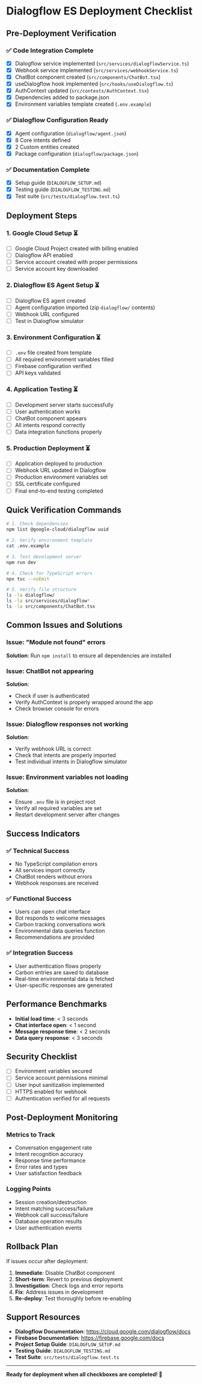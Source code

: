 # Dialogflow ES Deployment Checklist

## Pre-Deployment Verification

### ✅ **Code Integration Complete**
- [x] Dialogflow service implemented (`src/services/dialogflowService.ts`)
- [x] Webhook service implemented (`src/services/webhookService.ts`)
- [x] ChatBot component created (`src/components/ChatBot.tsx`)
- [x] useDialogflow hook implemented (`src/hooks/useDialogflow.ts`)
- [x] AuthContext updated (`src/contexts/AuthContext.tsx`)
- [x] Dependencies added to package.json
- [x] Environment variables template created (`.env.example`)

### ✅ **Dialogflow Configuration Ready**
- [x] Agent configuration (`dialogflow/agent.json`)
- [x] 8 Core intents defined
- [x] 2 Custom entities created
- [x] Package configuration (`dialogflow/package.json`)

### ✅ **Documentation Complete**
- [x] Setup guide (`DIALOGFLOW_SETUP.md`)
- [x] Testing guide (`DIALOGFLOW_TESTING.md`)
- [x] Test suite (`src/tests/dialogflow.test.ts`)

## Deployment Steps

### 1. **Google Cloud Setup** ⏳
- [ ] Google Cloud Project created with billing enabled
- [ ] Dialogflow API enabled
- [ ] Service account created with proper permissions
- [ ] Service account key downloaded

### 2. **Dialogflow ES Agent Setup** ⏳
- [ ] Dialogflow ES agent created
- [ ] Agent configuration imported (zip `dialogflow/` contents)
- [ ] Webhook URL configured
- [ ] Test in Dialogflow simulator

### 3. **Environment Configuration** ⏳
- [ ] `.env` file created from template
- [ ] All required environment variables filled
- [ ] Firebase configuration verified
- [ ] API keys validated

### 4. **Application Testing** ⏳
- [ ] Development server starts successfully
- [ ] User authentication works
- [ ] ChatBot component appears
- [ ] All intents respond correctly
- [ ] Data integration functions properly

### 5. **Production Deployment** ⏳
- [ ] Application deployed to production
- [ ] Webhook URL updated in Dialogflow
- [ ] Production environment variables set
- [ ] SSL certificate configured
- [ ] Final end-to-end testing completed

## Quick Verification Commands

```bash
# 1. Check dependencies
npm list @google-cloud/dialogflow uuid

# 2. Verify environment template
cat .env.example

# 3. Test development server
npm run dev

# 4. Check for TypeScript errors
npx tsc --noEmit

# 5. Verify file structure
ls -la dialogflow/
ls -la src/services/dialogflow*
ls -la src/components/ChatBot.tsx
```

## Common Issues and Solutions

### Issue: "Module not found" errors
**Solution**: Run `npm install` to ensure all dependencies are installed

### Issue: ChatBot not appearing
**Solution**: 
- Check if user is authenticated
- Verify AuthContext is properly wrapped around the app
- Check browser console for errors

### Issue: Dialogflow responses not working
**Solution**:
- Verify webhook URL is correct
- Check that intents are properly imported
- Test individual intents in Dialogflow simulator

### Issue: Environment variables not loading
**Solution**:
- Ensure `.env` file is in project root
- Verify all required variables are set
- Restart development server after changes

## Success Indicators

### ✅ **Technical Success**
- No TypeScript compilation errors
- All services import correctly
- ChatBot renders without errors
- Webhook responses are received

### ✅ **Functional Success**
- Users can open chat interface
- Bot responds to welcome messages
- Carbon tracking conversations work
- Environmental data queries function
- Recommendations are provided

### ✅ **Integration Success**
- User authentication flows properly
- Carbon entries are saved to database
- Real-time environmental data is fetched
- User-specific responses are generated

## Performance Benchmarks

- **Initial load time**: < 3 seconds
- **Chat interface open**: < 1 second
- **Message response time**: < 2 seconds
- **Data query response**: < 3 seconds

## Security Checklist

- [ ] Environment variables secured
- [ ] Service account permissions minimal
- [ ] User input sanitization implemented
- [ ] HTTPS enabled for webhook
- [ ] Authentication verified for all requests

## Post-Deployment Monitoring

### Metrics to Track
- Conversation engagement rate
- Intent recognition accuracy
- Response time performance
- Error rates and types
- User satisfaction feedback

### Logging Points
- Session creation/destruction
- Intent matching success/failure
- Webhook call success/failure
- Database operation results
- User authentication events

## Rollback Plan

If issues occur after deployment:

1. **Immediate**: Disable ChatBot component
2. **Short-term**: Revert to previous deployment
3. **Investigation**: Check logs and error reports
4. **Fix**: Address issues in development
5. **Re-deploy**: Test thoroughly before re-enabling

## Support Resources

- **Dialogflow Documentation**: https://cloud.google.com/dialogflow/docs
- **Firebase Documentation**: https://firebase.google.com/docs
- **Project Setup Guide**: `DIALOGFLOW_SETUP.md`
- **Testing Guide**: `DIALOGFLOW_TESTING.md`
- **Test Suite**: `src/tests/dialogflow.test.ts`

---

**Ready for deployment when all checkboxes are completed! 🚀**
